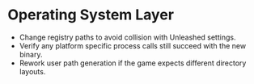 # Operating System Layer

- Change registry paths to avoid collision with Unleashed settings.
- Verify any platform specific process calls still succeed with the new binary.
- Rework user path generation if the game expects different directory layouts.

